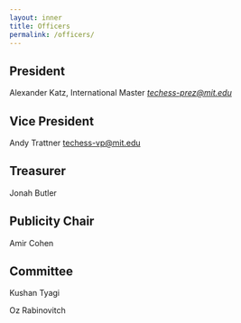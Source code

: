 ```yaml
---
layout: inner
title: Officers
permalink: /officers/
---
```


## President
Alexander Katz, International Master _[techess-prez@mit.edu](mailto:techess-prez@mit.edu)_


## Vice President
Andy Trattner [techess-vp@mit.edu](mailto:techess-vp@mit.edu)

## Treasurer
Jonah Butler

## Publicity Chair
Amir Cohen

## Committee
Kushan Tyagi

Oz Rabinovitch
